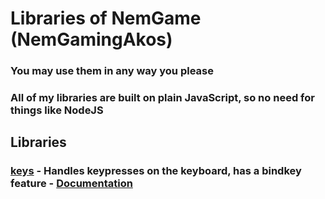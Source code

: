 # Libraries of NemGame (NemGamingAkos)
### You may use them in any way you please
### All of my libraries are built on plain JavaScript, so no need for things like NodeJS
## Libraries
### [keys](libs/keys.js) - Handles keypresses on the keyboard, has a bindkey feature - [Documentation](documentation/keys.md)
